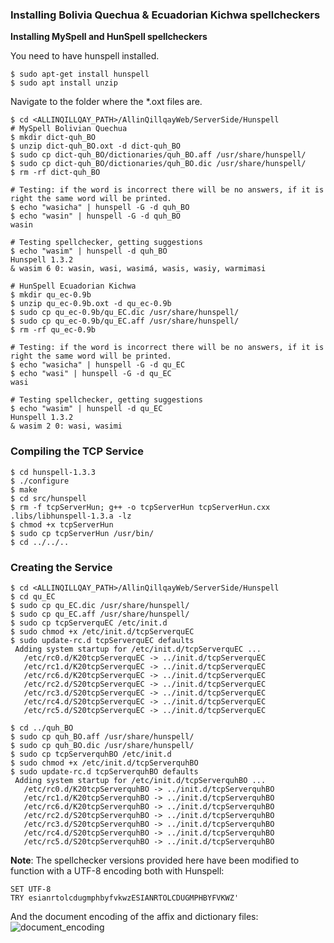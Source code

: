 ### Installing Bolivia Quechua & Ecuadorian Kichwa spellcheckers

**Installing MySpell and HunSpell spellcheckers**

You need to have hunspell installed.

```
$ sudo apt-get install hunspell
$ sudo apt install unzip
```

Navigate to the folder where the *.oxt files are.

```
$ cd <ALLINQILLQAY_PATH>/AllinQillqayWeb/ServerSide/Hunspell
# MySpell Bolivian Quechua
$ mkdir dict-quh_BO
$ unzip dict-quh_BO.oxt -d dict-quh_BO
$ sudo cp dict-quh_BO/dictionaries/quh_BO.aff /usr/share/hunspell/
$ sudo cp dict-quh_BO/dictionaries/quh_BO.dic /usr/share/hunspell/
$ rm -rf dict-quh_BO

# Testing: if the word is incorrect there will be no answers, if it is right the same word will be printed.
$ echo "wasicha" | hunspell -G -d quh_BO
$ echo "wasin" | hunspell -G -d quh_BO
wasin

# Testing spellchecker, getting suggestions
$ echo "wasim" | hunspell -d quh_BO
Hunspell 1.3.2
& wasim 6 0: wasin, wasi, wasimá, wasis, wasiy, warmimasi

# HunSpell Ecuadorian Kichwa 
$ mkdir qu_ec-0.9b
$ unzip qu_ec-0.9b.oxt -d qu_ec-0.9b
$ sudo cp qu_ec-0.9b/qu_EC.dic /usr/share/hunspell/
$ sudo cp qu_ec-0.9b/qu_EC.aff /usr/share/hunspell/
$ rm -rf qu_ec-0.9b

# Testing: if the word is incorrect there will be no answers, if it is right the same word will be printed.
$ echo "wasicha" | hunspell -G -d qu_EC 
$ echo "wasi" | hunspell -G -d qu_EC 
wasi

# Testing spellchecker, getting suggestions
$ echo "wasim" | hunspell -d qu_EC
Hunspell 1.3.2
& wasim 2 0: wasi, wasimi

```

### Compiling the TCP Service

```
$ cd hunspell-1.3.3
$ ./configure
$ make
$ cd src/hunspell
$ rm -f tcpServerHun; g++ -o tcpServerHun tcpServerHun.cxx .libs/libhunspell-1.3.a -lz
$ chmod +x tcpServerHun
$ sudo cp tcpServerHun /usr/bin/
$ cd ../../..
```

### Creating the Service

```
$ cd <ALLINQILLQAY_PATH>/AllinQillqayWeb/ServerSide/Hunspell
$ cd qu_EC
$ sudo cp qu_EC.dic /usr/share/hunspell/
$ sudo cp qu_EC.aff /usr/share/hunspell/
$ sudo cp tcpServerquEC /etc/init.d
$ sudo chmod +x /etc/init.d/tcpServerquEC
$ sudo update-rc.d tcpServerquEC defaults
 Adding system startup for /etc/init.d/tcpServerquEC ...
   /etc/rc0.d/K20tcpServerquEC -> ../init.d/tcpServerquEC
   /etc/rc1.d/K20tcpServerquEC -> ../init.d/tcpServerquEC
   /etc/rc6.d/K20tcpServerquEC -> ../init.d/tcpServerquEC
   /etc/rc2.d/S20tcpServerquEC -> ../init.d/tcpServerquEC
   /etc/rc3.d/S20tcpServerquEC -> ../init.d/tcpServerquEC
   /etc/rc4.d/S20tcpServerquEC -> ../init.d/tcpServerquEC
   /etc/rc5.d/S20tcpServerquEC -> ../init.d/tcpServerquEC

$ cd ../quh_BO
$ sudo cp quh_BO.aff /usr/share/hunspell/
$ sudo cp quh_BO.dic /usr/share/hunspell/
$ sudo cp tcpServerquhBO /etc/init.d
$ sudo chmod +x /etc/init.d/tcpServerquhBO
$ sudo update-rc.d tcpServerquhBO defaults
 Adding system startup for /etc/init.d/tcpServerquhBO ...
   /etc/rc0.d/K20tcpServerquhBO -> ../init.d/tcpServerquhBO
   /etc/rc1.d/K20tcpServerquhBO -> ../init.d/tcpServerquhBO
   /etc/rc6.d/K20tcpServerquhBO -> ../init.d/tcpServerquhBO
   /etc/rc2.d/S20tcpServerquhBO -> ../init.d/tcpServerquhBO
   /etc/rc3.d/S20tcpServerquhBO -> ../init.d/tcpServerquhBO
   /etc/rc4.d/S20tcpServerquhBO -> ../init.d/tcpServerquhBO
   /etc/rc5.d/S20tcpServerquhBO -> ../init.d/tcpServerquhBO

```

**Note**: The spellchecker versions provided here have been modified to function with a UTF-8 encoding both with Hunspell:

```
SET UTF-8
TRY esianrtolcdugmphbyfvkwzESIANRTOLCDUGMPHBYFVKWZ'
```

And the document encoding of the affix and dictionary files:
![document_encoding](https://cloud.githubusercontent.com/assets/11825981/7445314/1da7e53c-f173-11e4-877f-d57bc5f0c042.png)
